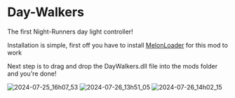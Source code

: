 # Day-Walkers
The first Night-Runners day light controller!

Installation is simple, first off you have to install <a href="https://melonloader.net/">MelonLoader</a> for this mod to work

Next step is to drag and drop the DayWalkers.dll file into the mods folder and you're done!

![2024-07-25_16h07_53](https://github.com/user-attachments/assets/f65040f1-e800-4440-9342-43927c880c2a)
![2024-07-26_13h51_05](https://github.com/user-attachments/assets/cc9dd92b-7def-4066-8d0e-70d0772f6a04)
![2024-07-26_14h02_15](https://github.com/user-attachments/assets/c612ef92-ec63-4e7c-bab8-1b4fa36bb3f9)
